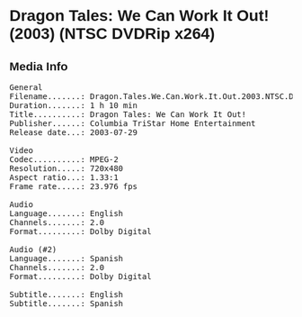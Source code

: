 <div lang="en-US" style="font-family: Helvetica, sans-serif;">
<h1>Dragon Tales: We Can Work It Out! (2003) (NTSC DVDRip x264)</h1>

## Media Info
<pre>
General
Filename.......: Dragon.Tales.We.Can.Work.It.Out.2003.NTSC.DVDRip.x264.mkv
Duration.......: 1 h 10 min
Title..........: Dragon Tales: We Can Work It Out!
Publisher......: Columbia TriStar Home Entertainment
Release date...: 2003-07-29

Video
Codec..........: MPEG-2
Resolution.....: 720x480
Aspect ratio...: 1.33:1
Frame rate.....: 23.976 fps

Audio
Language.......: English
Channels.......: 2.0
Format.........: Dolby Digital

Audio (#2)
Language.......: Spanish
Channels.......: 2.0
Format.........: Dolby Digital

Subtitle.......: English
Subtitle.......: Spanish
</pre>
</div>